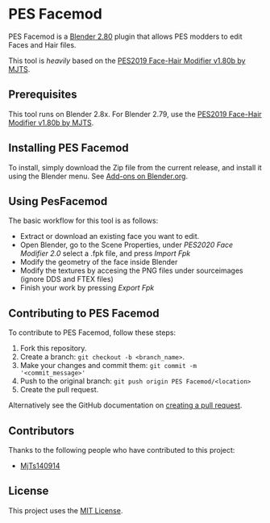 # PES Facemod

PES Facemod is a [Blender 2.80](https://www.blender.org/) plugin that allows PES modders to edit Faces and Hair files.

This tool is *heavily* based on the [PES2019 Face-Hair Modifier v1.80b by MJTS](https://evo-web.co.uk/threads/pes2019-face-hair-modifier-v1-80b-by-mjts.80593/). 

## Prerequisites

This tool runs on Blender 2.8x. For Blender 2.79, use the [PES2019 Face-Hair Modifier v1.80b by MJTS](https://evo-web.co.uk/threads/pes2019-face-hair-modifier-v1-80b-by-mjts.80593/).

## Installing PES Facemod

To install, simply download the Zip file from the current release, and install it using the Blender menu. See [Add-ons on Blender.org](https://docs.blender.org/manual/en/latest/editors/preferences/addons.html).

## Using PesFacemod

The basic workflow for this tool is as follows:

* Extract or download an existing face you want to edit.
* Open Blender, go to the Scene Properties, under _PES2020 Face Modifier 2.0_
 select a .fpk file, and press _Import Fpk_
* Modify the geometry of the face inside Blender
* Modify the textures by accesing the PNG files under sourceimages (ignore DDS and FTEX files)
* Finish your work by pressing _Export Fpk_


## Contributing to PES Facemod
<!--- If your README is long or you have some specific process or steps you want contributors to follow, consider creating a separate CONTRIBUTING.md file--->
To contribute to PES Facemod, follow these steps:

1. Fork this repository.
2. Create a branch: `git checkout -b <branch_name>`.
3. Make your changes and commit them: `git commit -m '<commit_message>'`
4. Push to the original branch: `git push origin PES Facemod/<location>`
5. Create the pull request.

Alternatively see the GitHub documentation on [creating a pull request](https://help.github.com/en/github/collaborating-with-issues-and-pull-requests/creating-a-pull-request).

## Contributors

Thanks to the following people who have contributed to this project:

* [MjTs140914](https://www.facebook.com/MjTs140914/) 


## License
This project uses the [MIT License](LICENSE.md).